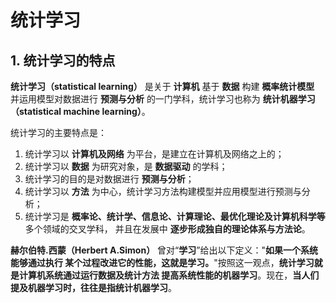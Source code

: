 统计学习
================================================================================
## 1. 统计学习的特点
**统计学习（statistical learning）** 是关于 **计算机** 基于 **数据** 构建 **概率统计模型**
并运用模型对数据进行 **预测与分析** 的一门学科，统计学习也称为 **统计机器学习（statistical
machine learning）**。

统计学习的主要特点是：
1. 统计学习以 **计算机及网络** 为平台，是建立在计算机及网络之上的；
2. 统计学习以 **数据** 为研究对象，是 **数据驱动** 的学科；
3. 统计学习的目的是对数据进行 **预测与分析**；
4. 统计学习以 **方法** 为中心，统计学习方法构建模型并应用模型进行预测与分析；
5. 统计学习是 **概率论、统计学、信息论、计算理论、最优化理论及计算机科学等** 多个领域的交叉学科，
并且在发展中 **逐步形成独自的理论体系与方法论**。

**赫尔伯特.西蒙（Herbert A.Simon）** 曾对“**学习**”给出以下定义："**如果一个系统能够通过执行
某个过程改进它的性能，这就是学习。**"按照这一观点，**统计学习就是计算机系统通过运行数据及统计方法
提高系统性能的机器学习**。现在，**当人们提及机器学习时，往往是指统计机器学习**。
